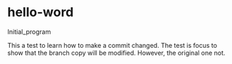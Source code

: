# hello-word
Initial_program

This a test to learn how to make a commit changed.
The test is focus to show that the branch copy will be modified.
However, the original one not.
